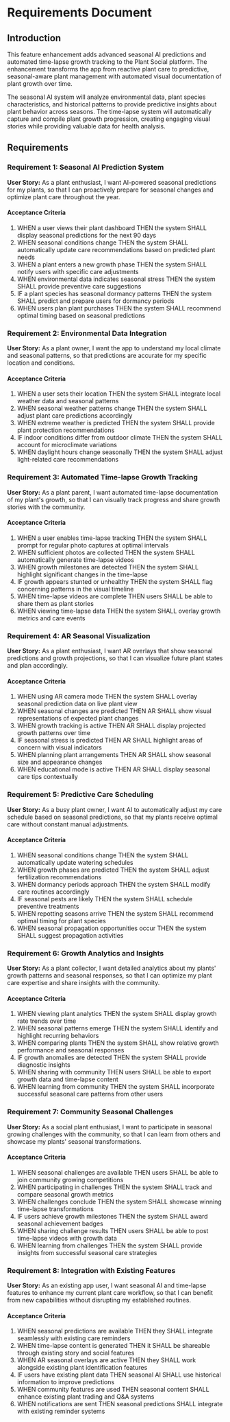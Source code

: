 # Requirements Document

## Introduction

This feature enhancement adds advanced seasonal AI predictions and automated time-lapse growth tracking to the Plant Social platform. The enhancement transforms the app from reactive plant care to predictive, seasonal-aware plant management with automated visual documentation of plant growth over time.

The seasonal AI system will analyze environmental data, plant species characteristics, and historical patterns to provide predictive insights about plant behavior across seasons. The time-lapse system will automatically capture and compile plant growth progression, creating engaging visual stories while providing valuable data for health analysis.

## Requirements

### Requirement 1: Seasonal AI Prediction System

**User Story:** As a plant enthusiast, I want AI-powered seasonal predictions for my plants, so that I can proactively prepare for seasonal changes and optimize plant care throughout the year.

#### Acceptance Criteria

1. WHEN a user views their plant dashboard THEN the system SHALL display seasonal predictions for the next 90 days
2. WHEN seasonal conditions change THEN the system SHALL automatically update care recommendations based on predicted plant needs
3. WHEN a plant enters a new growth phase THEN the system SHALL notify users with specific care adjustments
4. WHEN environmental data indicates seasonal stress THEN the system SHALL provide preventive care suggestions
5. IF a plant species has seasonal dormancy patterns THEN the system SHALL predict and prepare users for dormancy periods
6. WHEN users plan plant purchases THEN the system SHALL recommend optimal timing based on seasonal predictions

### Requirement 2: Environmental Data Integration

**User Story:** As a plant owner, I want the app to understand my local climate and seasonal patterns, so that predictions are accurate for my specific location and conditions.

#### Acceptance Criteria

1. WHEN a user sets their location THEN the system SHALL integrate local weather data and seasonal patterns
2. WHEN seasonal weather patterns change THEN the system SHALL adjust plant care predictions accordingly
3. WHEN extreme weather is predicted THEN the system SHALL provide plant protection recommendations
4. IF indoor conditions differ from outdoor climate THEN the system SHALL account for microclimate variations
5. WHEN daylight hours change seasonally THEN the system SHALL adjust light-related care recommendations

### Requirement 3: Automated Time-lapse Growth Tracking

**User Story:** As a plant parent, I want automated time-lapse documentation of my plant's growth, so that I can visually track progress and share growth stories with the community.

#### Acceptance Criteria

1. WHEN a user enables time-lapse tracking THEN the system SHALL prompt for regular photo captures at optimal intervals
2. WHEN sufficient photos are collected THEN the system SHALL automatically generate time-lapse videos
3. WHEN growth milestones are detected THEN the system SHALL highlight significant changes in the time-lapse
4. IF growth appears stunted or unhealthy THEN the system SHALL flag concerning patterns in the visual timeline
5. WHEN time-lapse videos are complete THEN users SHALL be able to share them as plant stories
6. WHEN viewing time-lapse data THEN the system SHALL overlay growth metrics and care events

### Requirement 4: AR Seasonal Visualization

**User Story:** As a plant enthusiast, I want AR overlays that show seasonal predictions and growth projections, so that I can visualize future plant states and plan accordingly.

#### Acceptance Criteria

1. WHEN using AR camera mode THEN the system SHALL overlay seasonal prediction data on live plant view
2. WHEN seasonal changes are predicted THEN AR SHALL show visual representations of expected plant changes
3. WHEN growth tracking is active THEN AR SHALL display projected growth patterns over time
4. IF seasonal stress is predicted THEN AR SHALL highlight areas of concern with visual indicators
5. WHEN planning plant arrangements THEN AR SHALL show seasonal size and appearance changes
6. WHEN educational mode is active THEN AR SHALL display seasonal care tips contextually

### Requirement 5: Predictive Care Scheduling

**User Story:** As a busy plant owner, I want AI to automatically adjust my care schedule based on seasonal predictions, so that my plants receive optimal care without constant manual adjustments.

#### Acceptance Criteria

1. WHEN seasonal conditions change THEN the system SHALL automatically update watering schedules
2. WHEN growth phases are predicted THEN the system SHALL adjust fertilization recommendations
3. WHEN dormancy periods approach THEN the system SHALL modify care routines accordingly
4. IF seasonal pests are likely THEN the system SHALL schedule preventive treatments
5. WHEN repotting seasons arrive THEN the system SHALL recommend optimal timing for plant species
6. WHEN seasonal propagation opportunities occur THEN the system SHALL suggest propagation activities

### Requirement 6: Growth Analytics and Insights

**User Story:** As a plant collector, I want detailed analytics about my plants' growth patterns and seasonal responses, so that I can optimize my plant care expertise and share insights with the community.

#### Acceptance Criteria

1. WHEN viewing plant analytics THEN the system SHALL display growth rate trends over time
2. WHEN seasonal patterns emerge THEN the system SHALL identify and highlight recurring behaviors
3. WHEN comparing plants THEN the system SHALL show relative growth performance and seasonal responses
4. IF growth anomalies are detected THEN the system SHALL provide diagnostic insights
5. WHEN sharing with community THEN users SHALL be able to export growth data and time-lapse content
6. WHEN learning from community THEN the system SHALL incorporate successful seasonal care patterns from other users

### Requirement 7: Community Seasonal Challenges

**User Story:** As a social plant enthusiast, I want to participate in seasonal growing challenges with the community, so that I can learn from others and showcase my plants' seasonal transformations.

#### Acceptance Criteria

1. WHEN seasonal challenges are available THEN users SHALL be able to join community growing competitions
2. WHEN participating in challenges THEN the system SHALL track and compare seasonal growth metrics
3. WHEN challenges conclude THEN the system SHALL showcase winning time-lapse transformations
4. IF users achieve growth milestones THEN the system SHALL award seasonal achievement badges
5. WHEN sharing challenge results THEN users SHALL be able to post time-lapse videos with growth data
6. WHEN learning from challenges THEN the system SHALL provide insights from successful seasonal care strategies

### Requirement 8: Integration with Existing Features

**User Story:** As an existing app user, I want seasonal AI and time-lapse features to enhance my current plant care workflow, so that I can benefit from new capabilities without disrupting my established routines.

#### Acceptance Criteria

1. WHEN seasonal predictions are available THEN they SHALL integrate seamlessly with existing care reminders
2. WHEN time-lapse content is generated THEN it SHALL be shareable through existing story and social features
3. WHEN AR seasonal overlays are active THEN they SHALL work alongside existing plant identification features
4. IF users have existing plant data THEN seasonal AI SHALL use historical information to improve predictions
5. WHEN community features are used THEN seasonal content SHALL enhance existing plant trading and Q&A systems
6. WHEN notifications are sent THEN seasonal predictions SHALL integrate with existing reminder systems
